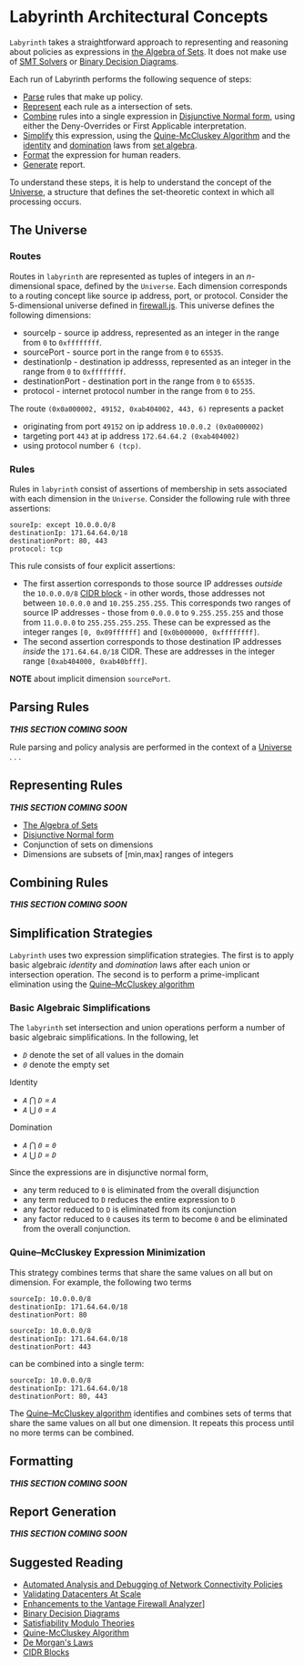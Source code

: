 # Labyrinth Architectural Concepts

`Labyrinth` takes a straightforward approach to representing and reasoning about policies as expressions in [the Algebra of Sets](https://en.wikipedia.org/wiki/Algebra_of_sets). It does not make use of 
[SMT Solvers](https://en.wikipedia.org/wiki/Satisfiability_modulo_theories) or 
[Binary Decision Diagrams](https://en.wikipedia.org/wiki/Binary_decision_diagram).

Each run of Labyrinth performs the following sequence of steps:
* [Parse](#parsing-rules) rules that make up policy.
* [Represent](#representing-rules) each rule as a intersection of sets.
* [Combine](#combining-rules) rules into a single expression in [Disjunctive Normal form](https://en.wikipedia.org/wiki/Disjunctive_normal_form), using either the Deny-Overrides or First Applicable interpretation.
* [Simplify](#simplification-strategies) this expression, using the [Quine-McCluskey Algorithm](https://en.wikipedia.org/wiki/Quine%E2%80%93McCluskey_algorithm) and the 
[identity](https://en.wikipedia.org/wiki/Algebra_of_sets#The_fundamental_properties_of_set_algebra) and
[domination](https://en.wikipedia.org/wiki/Algebra_of_sets#Some_additional_laws_for_unions_and_intersections) laws from 
[set algebra](https://en.wikipedia.org/wiki/Algebra_of_sets).
* [Format](#formatting) the expression for human readers.
* [Generate](#report-generation) report.

To understand these steps, it is help to understand the concept of the
[Universe](#the-universe), a structure that defines the set-theoretic context in which all processing occurs.

## The Universe

### Routes
Routes in `labyrinth` are represented as tuples of integers in an _n_-dimensional space, defined by the `Universe`. Each dimension corresponds to a routing concept like source ip address, port, or protocol.
Consider the 5-dimensional universe defined in [firewall.js](../src/specs/firewall.ts).
This universe defines the following dimensions:
* sourceIp - source ip address, represented as an integer in the range from `0` to `0xffffffff`.
* sourcePort - source port in the range from `0` to `65535`.
* destinationIp - destination ip addresss, represented as an integer in the range from `0` to `0xffffffff`.
* destinationPort - destination port in the range from `0` to `65535`.
* protocol - internet protocol number in the range from `0` to `255`.

The route `(0x0a000002, 49152, 0xab404002, 443, 6)` represents a packet
* originating from port `49152` on ip address `10.0.0.2 (0x0a000002)`
* targeting port `443` at ip address `172.64.64.2 (0xab404002)`
* using protocol number `6 (tcp)`.

### Rules 
Rules in `labyrinth` consist of assertions of membership in sets associated with each dimension in the `Universe`.
Consider the following rule with three assertions:
~~~
soureIp: except 10.0.0.0/8
destinationIp: 171.64.64.0/18
destinationPort: 80, 443
protocol: tcp
~~~

This rule consists of four explicit assertions:
* The first assertion corresponds to those source IP addresses _outside_ the `10.0.0.0/8` [CIDR block]((https://en.wikipedia.org/wiki/Classless_Inter-Domain_Routing)) -
in other words, those addresses not between `10.0.0.0` and `10.255.255.255`. This corresponds two ranges of source IP addresses - those from `0.0.0.0` to `9.255.255.255` and those from `11.0.0.0` to `255.255.255.255`. These can be expressed as the integer ranges
`[0, 0x09ffffff]` and `[0x0b000000, 0xffffffff]`.
* The second assertion corresponds to those destination IP addresses _inside_ the `171.64.64.0/18` CIDR. These are addresses in the integer range
`[0xab404000, 0xab40bfff]`.

**NOTE** about implicit dimension `sourcePort`.

## Parsing Rules

_**THIS SECTION COMING SOON**_

Rule parsing and policy analysis are performed in the context of a [Universe](./defining_universes.md) . . .

## Representing Rules

_**THIS SECTION COMING SOON**_

* [The Algebra of Sets](https://en.wikipedia.org/wiki/Algebra_of_sets)
* [Disjunctive Normal form](https://en.wikipedia.org/wiki/Disjunctive_normal_form)
* Conjunction of sets on dimensions
* Dimensions are subsets of [min,max] ranges of integers

## Combining Rules

_**THIS SECTION COMING SOON**_

## Simplification Strategies

`Labyrinth` uses two expression simplification strategies.
The first is to apply basic algebraic _identity_ and _domination_ laws after each union or intersection operation.
The second is to perform a prime-implicant elimination using the
[Quine–McCluskey algorithm](https://en.wikipedia.org/wiki/Quine%E2%80%93McCluskey_algorithm)

### Basic Algebraic Simplifications

The `labyrinth` set intersection and union operations perform a number of basic algebraic simplifications. In the following, let
* _`D`_ denote the set of all values in the domain
* _`0`_ denote the empty set

Identity
* _`A`_ ⋂ _`D` = `A`_
* _`A`_ ⋃ _`0` = `A`_

Domination
* _`A`_ ⋂ _`0` = `0`_
* _`A`_ ⋃ _`D` = `D`_

Since the expressions are in disjunctive normal form, 
* any term reduced to `0` is eliminated from the overall disjunction
* any term reduced to `D` reduces the entire expression to `D`
* any factor reduced to `D` is eliminated from its conjunction
* any factor reduced to `0` causes its term to become `0` and be eliminated from the overall conjunction.

### Quine–McCluskey Expression Minimization

This strategy combines terms that share the same values on all but on dimension.
For example, the following two terms
~~~
sourceIp: 10.0.0.0/8
destinationIp: 171.64.64.0/18
destinationPort: 80

sourceIp: 10.0.0.0/8
destinationIp: 171.64.64.0/18
destinationPort: 443
~~~
can be combined into a single term:
~~~
sourceIp: 10.0.0.0/8
destinationIp: 171.64.64.0/18
destinationPort: 80, 443
~~~

The [Quine–McCluskey algorithm](https://en.wikipedia.org/wiki/Quine%E2%80%93McCluskey_algorithm) identifies and combines sets of terms that share the same values on all but one dimension. It repeats this process until no more terms can be combined.

## Formatting

_**THIS SECTION COMING SOON**_


## Report Generation

_**THIS SECTION COMING SOON**_

## Suggested Reading

* [Automated Analysis and Debugging of Network
Connectivity Policies](https://www.microsoft.com/en-us/research/wp-content/uploads/2016/02/secguru.pdf)
* [Validating Datacenters At Scale](https://dl.acm.org/doi/10.1145/3341302.3342094)
* [Enhancements to the Vantage Firewall Analyzer](https://www.hpl.hp.com/techreports/2007/HPL-2007-154R1.pdf)]
* [Binary Decision Diagrams](https://en.wikipedia.org/wiki/Binary_decision_diagram)
* [Satisfiability Modulo Theories](https://en.wikipedia.org/wiki/Satisfiability_modulo_theories)
* [Quine-McCluskey Algorithm](https://en.wikipedia.org/wiki/Quine%E2%80%93McCluskey_algorithm)
* [De Morgan's Laws](https://en.wikipedia.org/wiki/De_Morgan%27s_laws)
* [CIDR Blocks](https://en.wikipedia.org/wiki/Classless_Inter-Domain_Routing)